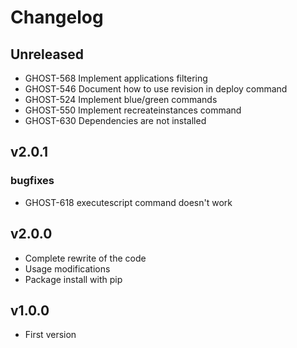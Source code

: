# Changelog

## Unreleased
* GHOST-568 Implement applications filtering
* GHOST-546 Document how to use revision in deploy command
* GHOST-524 Implement blue/green commands
* GHOST-550 Implement recreateinstances command
* GHOST-630 Dependencies are not installed

## v2.0.1
### bugfixes
* GHOST-618 executescript command doesn't work

## v2.0.0
* Complete rewrite of the code
* Usage modifications
* Package install with pip

## v1.0.0
* First version
